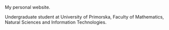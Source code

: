 My personal website.

Undergraduate student at University of Primorska, 
Faculty of Mathematics, Natural Sciences and Information Technologies. 

